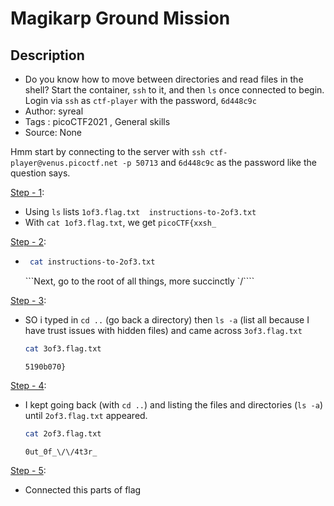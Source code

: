 # Magikarp Ground Mission

## Description
- Do you know how to move between directories and read files in the shell? Start the container, `ssh` to it, and then `ls` once connected to begin. Login via `ssh` as `ctf-player` with the password, `6d448c9c`
- Author: syreal
- Tags  : picoCTF2021 , General skills
- Source: None


Hmm start by connecting to the server with `ssh ctf-player@venus.picoctf.net -p 50713` and `6d448c9c` as the password like the question says.

<ins>Step - 1</ins>:

- Using `ls` lists `1of3.flag.txt  instructions-to-2of3.txt`
- With `cat 1of3.flag.txt`, we get
  ```picoCTF{xxsh_```

<ins>Step - 2</ins>:
- ```sh
   cat instructions-to-2of3.txt
   ```
   ```Next, go to the root of all things, more succinctly `/````

<ins>Step - 3</ins>:
- SO i typed in `cd ..` (go back a directory) then `ls -a` (list all because I have trust issues with hidden files) and came across `3of3.flag.txt`
  ```sh
  cat 3of3.flag.txt
  ```
  ```5190b070}```

<ins>Step - 4</ins>:
- I kept going back (with `cd ..`) and listing the files and directories (`ls -a`) until `2of3.flag.txt` appeared.
  ```sh
  cat 2of3.flag.txt
  ```
  ```0ut_0f_\/\/4t3r_```

<ins>Step - 5</ins>:
- Connected this parts of flag 
